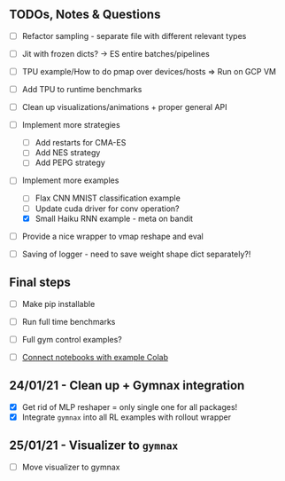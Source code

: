 ## TODOs, Notes & Questions
- [ ] Refactor sampling - separate file with different relevant types
- [ ] Jit with frozen dicts? -> ES entire batches/pipelines
- [ ] TPU example/How to do pmap over devices/hosts => Run on GCP VM
- [ ] Add TPU to runtime benchmarks
- [ ] Clean up visualizations/animations + proper general API
- [ ] Implement more strategies
    - [ ] Add restarts for CMA-ES
    - [ ] Add NES strategy
    - [ ] Add PEPG strategy
- [ ] Implement more examples
    - [ ] Flax CNN MNIST classification example
    - [ ] Update cuda driver for conv operation?
    - [x] Small Haiku RNN example - meta on bandit
- [ ] Provide a nice wrapper to vmap reshape and eval
- [ ] Saving of logger - need to save weight shape dict separately?!


## Final steps
- [ ] Make pip installable
- [ ] Run full time benchmarks
- [ ] Full gym control examples?
- [ ] [Connect notebooks with example Colab](https://colab.research.google.com/github/googlecolab/colabtools/blob/master/notebooks/colab-github-demo.ipynb#scrollTo=K-NVg7RjyeTk)


## 24/01/21 - Clean up + Gymnax integration
- [x] Get rid of MLP reshaper = only single one for all packages!
- [x] Integrate `gymnax` into all RL examples with rollout wrapper

## 25/01/21 - Visualizer to `gymnax`
- [ ] Move visualizer to gymnax
